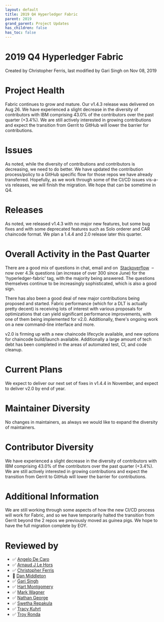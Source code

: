 ```yaml
---
layout: default
title: 2019 Q4 Hyperledger Fabric
parent: 2019
grand_parent: Project Updates
has_children: false
has_toc: false
---
```


# 2019 Q4 Hyperledger Fabric

Created by Christopher Ferris, last modified by Gari Singh on Nov 08, 2019

# Project Health

Fabric continues to grow and mature. Our v1.4.3 release was delivered on
Aug 26. We have experienced a slight decrease in the diversity of
contributors with IBM comprising 43.0% of the contributors over the past
quarter (+3.4%). We are still actively interested in growing
contributions and expect the transition from Gerrit to GitHub will lower
the barrier for contributions.

# Issues

As noted, while the diversity of contributions and contributors is
decreasing, we need to do better. We have updated the contribution
process/policy to a GitHub specific flow for those repos we have already
transferred. Hopefully, as we work through some of the CI/CD issues
vis-a-vis releases, we will finish the migration. We hope that can be
sometime in Q4.

# Releases

As noted, we released v1.4.3 with no major new features, but some bug
fixes and with some deprecated features such as Solo orderer and CAR
chaincode format. We plan a 1.4.4 and 2.0 release later this quarter.

# Overall Activity in the Past Quarter

There are a good mix of questions in chat, email and on 
<a href="https://stackoverflow.com/questions/tagged/hyperledger-fabric" class="external-link" rel="nofollow" title="https://stackoverflow.com/questions/tagged/hyperledger-fabric">Stackoverflow</a>
 – now over <span style="color: rgb(36,39,41);">4.3k </span> questions
(an increase of over 300 since June) for the 'hyperledger-fabric' tag,
with the majority being answered. The questions themselves continue to
be increasingly sophisticated, which is also a good sign.

There has also been a good deal of new major contributions being
proposed and started. Fabric performance (which for a DLT is actually
pretty decent) is receiving lots of interest with various proposals for
optimizations that can yield significant performance improvements, with
one of them being implemented for v2.0. Additionally, there's ongoing
work on a new command-line interface and more.

v2.0 is firming up with a new chaincode lifecycle available, and new
options for chaincode build/launch available. Additionally a large
amount of tech debt has been completed in the areas of automated test,
CI, and code cleanup.

# Current Plans

We expect to deliver our next set of fixes in v1.4.4 in November, and
expect to deliver v2.0 by end of year.

# Maintainer Diversity

No changes in maintainers, as always we would like to expand the
diversity of maintainers.

# Contributor Diversity

We have experienced a slight decrease in the diversity of contributors
with IBM comprising 43.0% of the contributors over the past quarter
(+3.4%). We are still actively interested in growing contributions and
expect the transition from Gerrit to GitHub will lower the barrier for
contributions.

# Additional Information

We are still working through some aspects of how the new CI/CD process
will work for Fabric, and so we have temporarily halted the transition
from Gerrit beyond the 2 repos we previously moved as guinea pigs. We
hope to have the full migration complete by EOY.

# Reviewed by
-   ✅ <a href="https://wiki.hyperledger.org/display/~angelo.decaro" class="confluence-userlink user-mention" data-username="angelo.decaro" data-linked-resource-id="16327529" data-linked-resource-version="1" data-linked-resource-type="userinfo" data-base-url="https://wiki.hyperledger.org">Angelo De Caro</a>
-   ✅ <a href="https://wiki.hyperledger.org/display/~lehors" class="confluence-userlink user-mention" data-username="lehors" data-linked-resource-id="2394240" data-linked-resource-version="1" data-linked-resource-type="userinfo" data-base-url="https://wiki.hyperledger.org">Arnaud J Le Hors</a>
-   ✅ <a href="https://wiki.hyperledger.org/display/~ChristopherFerris" class="confluence-userlink user-mention" data-username="ChristopherFerris" data-linked-resource-id="2392402" data-linked-resource-version="1" data-linked-resource-type="userinfo" data-base-url="https://wiki.hyperledger.org">Christopher Ferris</a>
-   🔲
<a href="https://wiki.hyperledger.org/display/~dan.middleton@intel.com" class="confluence-userlink user-mention" data-username="dan.middleton@intel.com" data-linked-resource-id="6427025" data-linked-resource-version="2" data-linked-resource-type="userinfo" data-base-url="https://wiki.hyperledger.org">Dan Middleton</a>
-   ✅ <a href="https://wiki.hyperledger.org/display/~mastersingh24" class="confluence-userlink user-mention" data-username="mastersingh24" data-linked-resource-id="16321659" data-linked-resource-version="1" data-linked-resource-type="userinfo" data-base-url="https://wiki.hyperledger.org">Gari Singh</a>
-   ✅ <a href="https://wiki.hyperledger.org/display/~hartm" class="confluence-userlink user-mention" data-username="hartm" data-linked-resource-id="6422922" data-linked-resource-version="1" data-linked-resource-type="userinfo" data-base-url="https://wiki.hyperledger.org">Hart Montgomery</a>
-   ✅ <a href="https://wiki.hyperledger.org/display/~mwagner" class="confluence-userlink user-mention" data-username="mwagner" data-linked-resource-id="5505170" data-linked-resource-version="1" data-linked-resource-type="userinfo" data-base-url="https://wiki.hyperledger.org">Mark Wagner</a>
-   ✅ <a href="https://wiki.hyperledger.org/display/~nage" class="confluence-userlink user-mention" data-username="nage" data-linked-resource-id="2393038" data-linked-resource-version="1" data-linked-resource-type="userinfo" data-base-url="https://wiki.hyperledger.org">Nathan George</a>
-   ✅ <a href="https://wiki.hyperledger.org/display/~swetharepakula" class="confluence-userlink user-mention" data-username="swetharepakula" data-linked-resource-id="5505323" data-linked-resource-version="1" data-linked-resource-type="userinfo" data-base-url="https://wiki.hyperledger.org">Swetha Repakula</a>
-   ✅ <a href="https://wiki.hyperledger.org/display/~tkuhrt" class="confluence-userlink user-mention" data-username="tkuhrt" data-linked-resource-id="1180151" data-linked-resource-version="2" data-linked-resource-type="userinfo" data-base-url="https://wiki.hyperledger.org">Tracy Kuhrt</a>
-   ✅ <a href="https://wiki.hyperledger.org/display/~troyronda" class="confluence-userlink user-mention" data-username="troyronda" data-linked-resource-id="9110618" data-linked-resource-version="2" data-linked-resource-type="userinfo" data-base-url="https://wiki.hyperledger.org">Troy Ronda</a>






